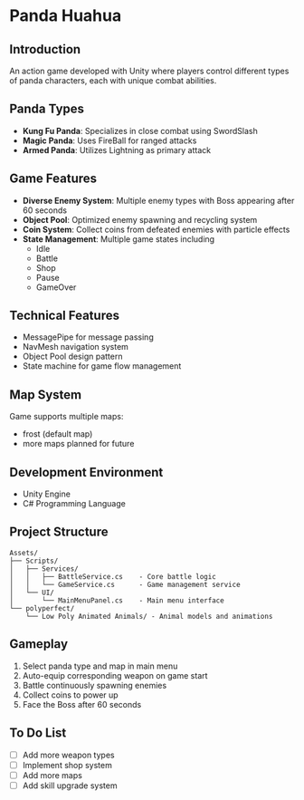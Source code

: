 # Panda Huahua

## Introduction
An action game developed with Unity where players control different types of panda characters, each with unique combat abilities.

## Panda Types
- **Kung Fu Panda**: Specializes in close combat using SwordSlash
- **Magic Panda**: Uses FireBall for ranged attacks
- **Armed Panda**: Utilizes Lightning as primary attack

## Game Features
- **Diverse Enemy System**: Multiple enemy types with Boss appearing after 60 seconds
- **Object Pool**: Optimized enemy spawning and recycling system
- **Coin System**: Collect coins from defeated enemies with particle effects
- **State Management**: Multiple game states including
  - Idle
  - Battle
  - Shop
  - Pause
  - GameOver

## Technical Features
- MessagePipe for message passing
- NavMesh navigation system
- Object Pool design pattern
- State machine for game flow management

## Map System
Game supports multiple maps:
- frost (default map)
- more maps planned for future

## Development Environment
- Unity Engine
- C# Programming Language

## Project Structure
```
Assets/
├── Scripts/
│   ├── Services/
│   │   ├── BattleService.cs    - Core battle logic
│   │   └── GameService.cs      - Game management service
│   └── UI/
│       └── MainMenuPanel.cs    - Main menu interface
└── polyperfect/
    └── Low Poly Animated Animals/ - Animal models and animations
```

## Gameplay
1. Select panda type and map in main menu
2. Auto-equip corresponding weapon on game start
3. Battle continuously spawning enemies
4. Collect coins to power up
5. Face the Boss after 60 seconds

## To Do List
- [ ] Add more weapon types
- [ ] Implement shop system
- [ ] Add more maps
- [ ] Add skill upgrade system
